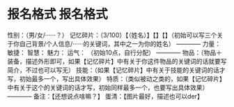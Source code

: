 # 报名格式 报名格式
性别：（男/女/······？）
记忆碎片：（3/100）【（姓名）】【】【】（初始可以写三个关于你自己背景/个人信息/······的关键词，其中之一为你的姓名）
————
力量：
敏捷：
智慧：
魅力：
运气：
（初始10点，自行分配）
————
物品：（物品＋装备，描述外形即可，如果【记忆碎片】中有关于你这件物品的关键词的话就要写简介，不过也可以写无）
技能：（如果【记忆碎片】中有关于技能的关键词的话才写，初始最多一个，写出具体效果）
特质：（类似被动之类的，如果【记忆碎片】中有关于这个的关键词的话才写，初始同样最多一个，也要写出具体效果）
————
备注：【还想说点啥嘛？】
蛋清：【图片最好，描述也可以der】